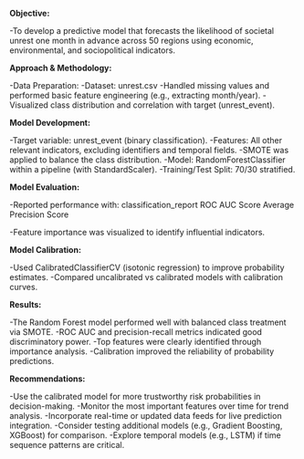 **Objective:**

-To develop a predictive model that forecasts the likelihood of societal unrest one month in advance across 50 regions using economic, environmental, and sociopolitical indicators.

**Approach & Methodology:**

-Data Preparation:
-Dataset: unrest.csv
-Handled missing values and performed basic feature engineering (e.g., extracting month/year).
-Visualized class distribution and correlation with target (unrest_event).

**Model Development:**

-Target variable: unrest_event (binary classification).
-Features: All other relevant indicators, excluding identifiers and temporal fields.
-SMOTE was applied to balance the class distribution.
-Model: RandomForestClassifier within a pipeline (with StandardScaler).
-Training/Test Split: 70/30 stratified.

**Model Evaluation:**

-Reported performance with:
    classification_report
    ROC AUC Score
    Average Precision Score

-Feature importance was visualized to identify influential indicators.

**Model Calibration:**

-Used CalibratedClassifierCV (isotonic regression) to improve probability estimates.
-Compared uncalibrated vs calibrated models with calibration curves.

**Results:**

-The Random Forest model performed well with balanced class treatment via SMOTE.
-ROC AUC and precision-recall metrics indicated good discriminatory power.
-Top features were clearly identified through importance analysis.
-Calibration improved the reliability of probability predictions.

**Recommendations:**

-Use the calibrated model for more trustworthy risk probabilities in decision-making.
-Monitor the most important features over time for trend analysis.
-Incorporate real-time or updated data feeds for live prediction integration.
-Consider testing additional models (e.g., Gradient Boosting, XGBoost) for comparison.
-Explore temporal models (e.g., LSTM) if time sequence patterns are critical.
